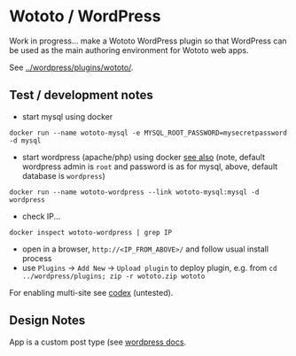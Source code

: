 # Wototo / WordPress 

Work in progress... make a Wototo WordPress plugin so that WordPress can be used as the main authoring environment for Wototo web apps.

See [../wordpress/plugins/wototo/](../wordpress/plugins/wototo/).

## Test / development notes

- start mysql using docker
```
docker run --name wototo-mysql -e MYSQL_ROOT_PASSWORD=mysecretpassword -d mysql
```
- start wordpress (apache/php) using docker [see also](https://registry.hub.docker.com/_/wordpress/) (note, default wordpress admin is `root` and password is as for mysql, above, default database is `wordpress`)
```
docker run --name wototo-wordpress --link wototo-mysql:mysql -d wordpress
```
- check IP...
```
docker inspect wototo-wordpress | grep IP
```
- open in a browser, `http://<IP_FROM_ABOVE>/` and follow usual install process
- use `Plugins` -> `Add New` -> `Upload plugin` to deploy plugin, e.g. from `cd ../wordpress/plugins; zip -r wototo.zip wototo` 

For enabling multi-site see [codex](http://codex.wordpress.org/Create_A_Network) (untested).

## Design Notes

App is a custom post type (see [wordpress docs](https://developer.wordpress.org/plugins/custom-post-types-and-taxonomies/registering-custom-post-types/).
 


